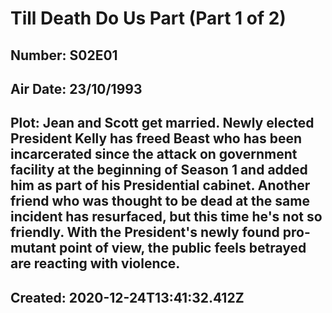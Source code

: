 # Till Death Do Us Part (Part 1 of 2)
## Number: S02E01
## Air Date: 23/10/1993
## Plot: Jean and Scott get married. Newly elected President Kelly has freed Beast who has been incarcerated since the attack on government facility at the beginning of Season 1 and added him as part of his Presidential cabinet. Another friend who was thought to be dead at the same incident has resurfaced, but this time he's not so friendly. With the President's newly found pro-mutant point of view, the public feels betrayed are reacting with violence.
## Created: 2020-12-24T13:41:32.412Z